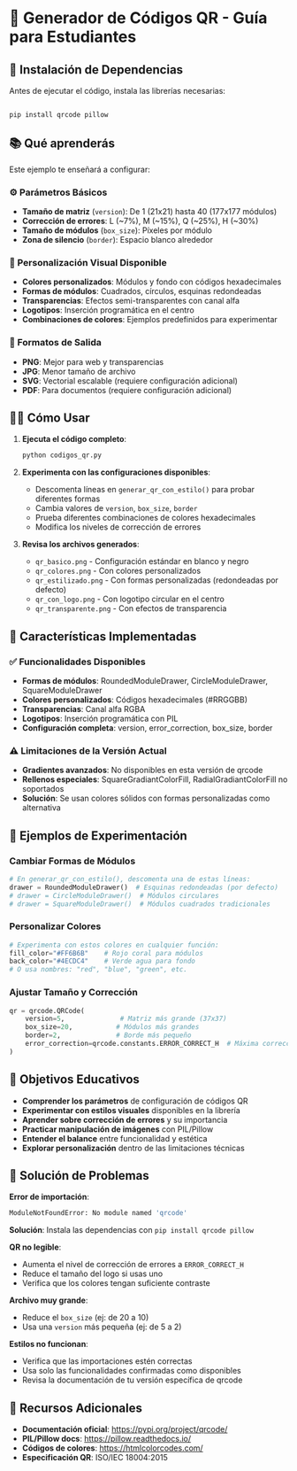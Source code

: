 # 📱 Generador de Códigos QR - Guía para Estudiantes

## 🚀 Instalación de Dependencias

Antes de ejecutar el código, instala las librerías necesarias:

```bash

pip install qrcode pillow

```

## 📚 Qué aprenderás

Este ejemplo te enseñará a configurar:

### ⚙️ Parámetros Básicos
- **Tamaño de matriz** (`version`): De 1 (21x21) hasta 40 (177x177 módulos)
- **Corrección de errores**: L (~7%), M (~15%), Q (~25%), H (~30%)
- **Tamaño de módulos** (`box_size`): Píxeles por módulo
- **Zona de silencio** (`border`): Espacio blanco alrededor

### 🎨 Personalización Visual Disponible
- **Colores personalizados**: Módulos y fondo con códigos hexadecimales
- **Formas de módulos**: Cuadrados, círculos, esquinas redondeadas
- **Transparencias**: Efectos semi-transparentes con canal alfa
- **Logotipos**: Inserción programática en el centro
- **Combinaciones de colores**: Ejemplos predefinidos para experimentar

### 💾 Formatos de Salida
- **PNG**: Mejor para web y transparencias
- **JPG**: Menor tamaño de archivo
- **SVG**: Vectorial escalable (requiere configuración adicional)
- **PDF**: Para documentos (requiere configuración adicional)

## 🏃‍♂️ Cómo Usar

1. **Ejecuta el código completo**:
   ```bash
   python codigos_qr.py
   ```

2. **Experimenta con las configuraciones disponibles**:
   - Descomenta líneas en `generar_qr_con_estilo()` para probar diferentes formas
   - Cambia valores de `version`, `box_size`, `border`
   - Prueba diferentes combinaciones de colores hexadecimales
   - Modifica los niveles de corrección de errores

3. **Revisa los archivos generados**:
   - `qr_basico.png` - Configuración estándar en blanco y negro
   - `qr_colores.png` - Con colores personalizados
   - `qr_estilizado.png` - Con formas personalizadas (redondeadas por defecto)
   - `qr_con_logo.png` - Con logotipo circular en el centro
   - `qr_transparente.png` - Con efectos de transparencia

## 🎯 Características Implementadas

### ✅ Funcionalidades Disponibles
- **Formas de módulos**: RoundedModuleDrawer, CircleModuleDrawer, SquareModuleDrawer
- **Colores personalizados**: Códigos hexadecimales (#RRGGBB)
- **Transparencias**: Canal alfa RGBA
- **Logotipos**: Inserción programática con PIL
- **Configuración completa**: version, error_correction, box_size, border

### ⚠️ Limitaciones de la Versión Actual
- **Gradientes avanzados**: No disponibles en esta versión de qrcode
- **Rellenos especiales**: SquareGradiantColorFill, RadialGradiantColorFill no soportados
- **Solución**: Se usan colores sólidos con formas personalizadas como alternativa

## 🔧 Ejemplos de Experimentación

### Cambiar Formas de Módulos
```python
# En generar_qr_con_estilo(), descomenta una de estas líneas:
drawer = RoundedModuleDrawer()  # Esquinas redondeadas (por defecto)
# drawer = CircleModuleDrawer()  # Módulos circulares
# drawer = SquareModuleDrawer()  # Módulos cuadrados tradicionales
```

### Personalizar Colores
```python
# Experimenta con estos colores en cualquier función:
fill_color="#FF6B6B"    # Rojo coral para módulos
back_color="#4ECDC4"    # Verde agua para fondo
# O usa nombres: "red", "blue", "green", etc.
```

### Ajustar Tamaño y Corrección
```python
qr = qrcode.QRCode(
    version=5,              # Matriz más grande (37x37)
    box_size=20,           # Módulos más grandes
    border=2,              # Borde más pequeño
    error_correction=qrcode.constants.ERROR_CORRECT_H  # Máxima corrección
)
```

## 🎯 Objetivos Educativos

- **Comprender los parámetros** de configuración de códigos QR
- **Experimentar con estilos visuales** disponibles en la librería
- **Aprender sobre corrección de errores** y su importancia
- **Practicar manipulación de imágenes** con PIL/Pillow
- **Entender el balance** entre funcionalidad y estética
- **Explorar personalización** dentro de las limitaciones técnicas

## 🔧 Solución de Problemas

**Error de importación**: 
```bash
ModuleNotFoundError: No module named 'qrcode'
```
**Solución**: Instala las dependencias con `pip install qrcode pillow`

**QR no legible**: 
- Aumenta el nivel de corrección de errores a `ERROR_CORRECT_H`
- Reduce el tamaño del logo si usas uno
- Verifica que los colores tengan suficiente contraste

**Archivo muy grande**: 
- Reduce el `box_size` (ej: de 20 a 10)
- Usa una `version` más pequeña (ej: de 5 a 2)

**Estilos no funcionan**:
- Verifica que las importaciones estén correctas
- Usa solo las funcionalidades confirmadas como disponibles
- Revisa la documentación de tu versión específica de qrcode

## 📖 Recursos Adicionales

- **Documentación oficial**: https://pypi.org/project/qrcode/
- **PIL/Pillow docs**: https://pillow.readthedocs.io/
- **Códigos de colores**: https://htmlcolorcodes.com/
- **Especificación QR**: ISO/IEC 18004:2015
